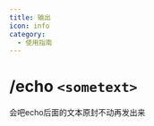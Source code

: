 ```yaml
---
title: 输出
icon: info
category:
  - 使用指南
---
```


# /echo ```<sometext>```
会吧echo后面的文本原封不动再发出来